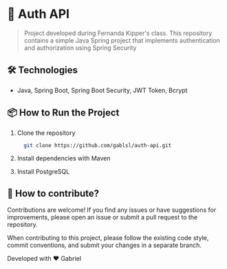 # 🧿 Auth API

> Project developed during Fernanda Kipper's class. This repository contains a simple Java Spring project that implements authentication and authorization using Spring Security

## 🛠️ Technologies

-   Java, Spring Boot, Spring Boot Security, JWT Token, Bcrypt

## 📦 How to Run the Project

1. Clone the repository

    ```bash
      git clone https://github.com/gablsl/auth-api.git
    ```

2. Install dependencies with Maven
3. Install PostgreSQL


## 🤝 **How to contribute?**

Contributions are welcome! If you find any issues or have suggestions for improvements, please open an issue or submit a pull request to the repository.

When contributing to this project, please follow the existing code style, commit conventions, and submit your changes in a separate branch.

Developed with ❤️ Gabriel
